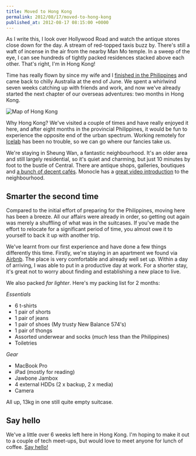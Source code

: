 ```yaml
---
title: Moved to Hong Kong
permalink: 2012/08/17/moved-to-hong-kong
published_at: 2012-08-17 08:15:00 +0000
---
```


As I write this, I look over Hollywood Road and watch the antique stores close down for the day. A stream of red-topped taxis buzz by. There's still a waft of incense in the air from the nearby Man Mo temple. In a sweep of the eye, I can see hundreds of tightly packed residences stacked above each other. That's right, I'm in Hong Kong!

Time has really flown by since my wife and I [finished in the Philippines](http://openmonkey.com/blog/2011/11/03/moving-to-the-philippines/) and came back to chilly Australia at the end of June. We spent a whirlwind seven weeks catching up with friends and work, and now we've already started the next chapter of our overseas adventures: two months in Hong Kong.

 ![Map of Hong Kong](squarespace/images/ss/7441ce33f781.png)

Why Hong Kong? We've visited a couple of times and have really enjoyed it here, and after eight months in the provincial Philippines, it would be fun to experience the opposite end of the urban spectrum. Working remotely for [Icelab](http://icelab.com.au/) has been no trouble, so we can go where our fancies take us.

We're staying in Sheung Wan, a fantastic neighbourhood. It's an older area and still largely residential, so it's quiet and charming, but just 10 minutes by foot to the bustle of Central. There are antique shops, galleries, boutiques and [a bunch of decent cafés](http://decafsucks.com/search?q=sheung+wan). Monocle has a [great video introduction](http://www.monocle.com/sections/affairs/Web-Articles/Neighbourhood-Sheung-Wan/) to the neighbourhood.

## Smarter the second time

Compared to the initial effort of preparing for the Philippines, moving here has been a breeze. All our affairs were already in order, so getting out again was merely a shuffling of what was in the suitcases. If you've made the effort to relocate for a significant period of time, you almost owe it to yourself to back it up with another trip.

We've learnt from our first experience and have done a few things differently this time. Firstly, we're staying in an apartment we found via [Airbnb](http://airbnb.com). The place is very comfortable and already well set up. Within a day of arriving, I was able to put in a productive day at work. For a shorter stay, it's great not to worry about finding and establishing a new place to live.

We also packed _far lighter_. Here's my packing list for 2 months:

_Essentials_

- 6 t-shirts
- 1 pair of shorts
- 1 pair of jeans
- 1 pair of shoes (My trusty New Balance 574's)
- 1 pair of thongs
- Assorted underwear and socks (_much_ less than the Philippines)
- Toiletries

_Gear_

- MacBook Pro
- iPad (mostly for reading)
- Jawbone Jambox
- 4 external HDDs (2 x backup, 2 x media)
- Camera

All up, 13kg in one still quite empty suitcase.

## Say hello

We've a little over 6 weeks left here in Hong Kong. I'm hoping to make it out to a couple of tech meet-ups, but would love to meet anyone for lunch of coffee. [Say hello!](/contact)

